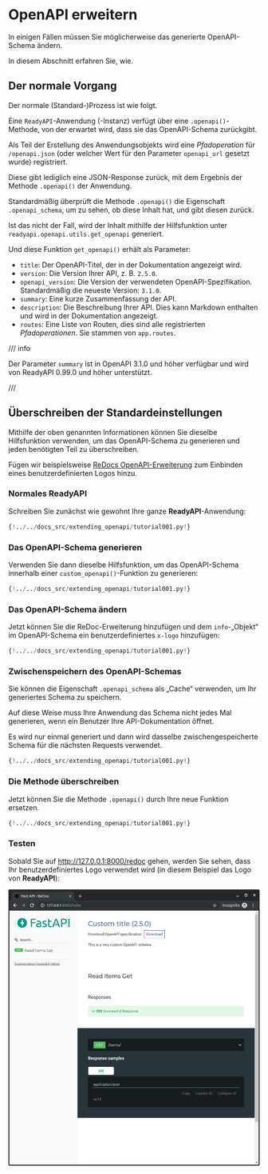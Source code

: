 # OpenAPI erweitern

In einigen Fällen müssen Sie möglicherweise das generierte OpenAPI-Schema ändern.

In diesem Abschnitt erfahren Sie, wie.

## Der normale Vorgang

Der normale (Standard-)Prozess ist wie folgt.

Eine `ReadyAPI`-Anwendung (-Instanz) verfügt über eine `.openapi()`-Methode, von der erwartet wird, dass sie das OpenAPI-Schema zurückgibt.

Als Teil der Erstellung des Anwendungsobjekts wird eine _Pfadoperation_ für `/openapi.json` (oder welcher Wert für den Parameter `openapi_url` gesetzt wurde) registriert.

Diese gibt lediglich eine JSON-Response zurück, mit dem Ergebnis der Methode `.openapi()` der Anwendung.

Standardmäßig überprüft die Methode `.openapi()` die Eigenschaft `.openapi_schema`, um zu sehen, ob diese Inhalt hat, und gibt diesen zurück.

Ist das nicht der Fall, wird der Inhalt mithilfe der Hilfsfunktion unter `readyapi.openapi.utils.get_openapi` generiert.

Und diese Funktion `get_openapi()` erhält als Parameter:

- `title`: Der OpenAPI-Titel, der in der Dokumentation angezeigt wird.
- `version`: Die Version Ihrer API, z. B. `2.5.0`.
- `openapi_version`: Die Version der verwendeten OpenAPI-Spezifikation. Standardmäßig die neueste Version: `3.1.0`.
- `summary`: Eine kurze Zusammenfassung der API.
- `description`: Die Beschreibung Ihrer API. Dies kann Markdown enthalten und wird in der Dokumentation angezeigt.
- `routes`: Eine Liste von Routen, dies sind alle registrierten _Pfadoperationen_. Sie stammen von `app.routes`.

/// info

Der Parameter `summary` ist in OpenAPI 3.1.0 und höher verfügbar und wird von ReadyAPI 0.99.0 und höher unterstützt.

///

## Überschreiben der Standardeinstellungen

Mithilfe der oben genannten Informationen können Sie dieselbe Hilfsfunktion verwenden, um das OpenAPI-Schema zu generieren und jeden benötigten Teil zu überschreiben.

Fügen wir beispielsweise <a href="https://github.com/Rebilly/ReDoc/blob/master/docs/redoc-vendor-extensions.md#x-logo" class="external-link" target="_blank">ReDocs OpenAPI-Erweiterung</a> zum Einbinden eines benutzerdefinierten Logos hinzu.

### Normales **ReadyAPI**

Schreiben Sie zunächst wie gewohnt Ihre ganze **ReadyAPI**-Anwendung:

```Python hl_lines="1  4  7-9"
{!../../docs_src/extending_openapi/tutorial001.py!}
```

### Das OpenAPI-Schema generieren

Verwenden Sie dann dieselbe Hilfsfunktion, um das OpenAPI-Schema innerhalb einer `custom_openapi()`-Funktion zu generieren:

```Python hl_lines="2  15-21"
{!../../docs_src/extending_openapi/tutorial001.py!}
```

### Das OpenAPI-Schema ändern

Jetzt können Sie die ReDoc-Erweiterung hinzufügen und dem `info`-„Objekt“ im OpenAPI-Schema ein benutzerdefiniertes `x-logo` hinzufügen:

```Python hl_lines="22-24"
{!../../docs_src/extending_openapi/tutorial001.py!}
```

### Zwischenspeichern des OpenAPI-Schemas

Sie können die Eigenschaft `.openapi_schema` als „Cache“ verwenden, um Ihr generiertes Schema zu speichern.

Auf diese Weise muss Ihre Anwendung das Schema nicht jedes Mal generieren, wenn ein Benutzer Ihre API-Dokumentation öffnet.

Es wird nur einmal generiert und dann wird dasselbe zwischengespeicherte Schema für die nächsten Requests verwendet.

```Python hl_lines="13-14  25-26"
{!../../docs_src/extending_openapi/tutorial001.py!}
```

### Die Methode überschreiben

Jetzt können Sie die Methode `.openapi()` durch Ihre neue Funktion ersetzen.

```Python hl_lines="29"
{!../../docs_src/extending_openapi/tutorial001.py!}
```

### Testen

Sobald Sie auf <a href="http://127.0.0.1:8000/redoc" class="external-link" target="_blank">http://127.0.0.1:8000/redoc</a> gehen, werden Sie sehen, dass Ihr benutzerdefiniertes Logo verwendet wird (in diesem Beispiel das Logo von **ReadyAPI**):

<img src="/img/tutorial/extending-openapi/image01.png">
